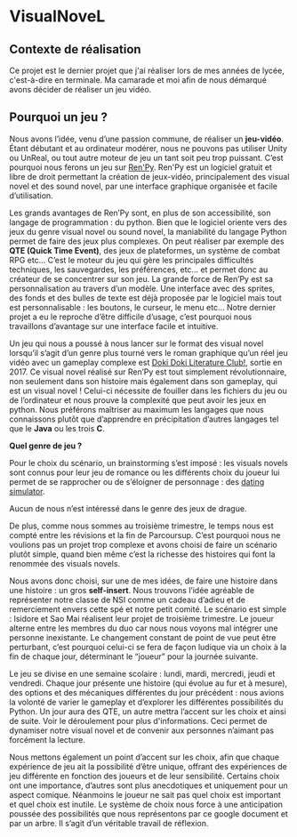 # VisualNoveL

## Contexte de réalisation
Ce projet est le dernier projet que j'ai réaliser lors de mes années de lycée, c'est-à-dire en terminale. Ma camarade et moi afin de nous démarqué avons décider de réaliser un jeu vidéo.

## Pourquoi un jeu ?

Nous avons l’idée, venu d’une passion commune, de réaliser un **jeu-vidéo**.
Étant débutant et au ordinateur modérer, nous ne pouvons pas utiliser Unity ou UnReal, ou tout autre moteur de jeu un tant soit peu trop puissant.
C’est pourquoi nous ferons un jeu sur [Ren'Py](https://www.renpy.org).
Ren'Py est un logiciel gratuit et libre de droit permettant la création de jeux-vidéo, principalement des visual novel et des sound novel, par une interface graphique organisée et facile d’utilisation.

Les grands avantages de Ren’Py sont, en plus de son accessibilité, son langage de programmation : du python. Bien que le logiciel oriente vers des jeux du genre visual novel ou sound novel, la maniabilité du langage Python permet de faire des jeux plus complexes. On peut réaliser par exemple des **QTE (Quick Time Event)**, des jeux de plateformes, un système de combat RPG etc…
C’est le moteur du jeu qui gère les principales difficultés techniques, les sauvegardes, les préférences, etc… et  permet donc  au créateur de se concentrer sur son jeu.
La grande force de Ren’Py est sa personnalisation au travers d’un modèle. Une interface avec des sprites, des fonds et des bulles de texte est déjà proposée par le logiciel mais tout est personnalisable : les boutons, le curseur, le menu etc…
Notre dernier projet a eu le reproche d’être difficile d’usage, c’est pourquoi nous travaillons d’avantage sur une interface facile et intuitive.

Un jeu qui nous a poussé à nous lancer sur le format des visual novel lorsqu’il s’agit d’un genre plus tourné vers le roman graphique qu’un réel jeu vidéo avec un gameplay complexe est [Doki Doki Literature Club!](https://ddlc.moe/), sortie en 2017. Ce visual novel réalisé sur Ren’Py est tout simplement révolutionnaire, non seulement dans son histoire mais également dans son gameplay, qui est un visual novel !
Celui-ci nécessite de fouiller dans les fichiers du jeu ou de l’ordinateur et nous prouve la complexité que peut avoir les jeux en python.
Nous préférons maîtriser au maximum les langages que nous connaissons plutôt que d’apprendre en précipitation d’autres langages tel que le **Java** ou les trois **C**.



**Quel genre de jeu ?**

Pour le choix du scénario, un brainstorming s’est imposé : les visuals novels sont connus pour leur jeu de romance ou les différents choix du joueur lui permet de se rapprocher ou de s’éloigner de personnage : des [dating simulator](https://fr.wikipedia.org/wiki/Jeu_de_drague).

Aucun de nous n’est intéressé dans le genre des jeux de drague.

De plus, comme nous sommes au troisième trimestre, le temps nous est compté entre les révisions et la fin de Parcoursup. C’est pourquoi nous ne voulions pas un projet trop complexe et avons choisi de faire un scénario plutôt simple, quand bien même c’est la richesse des histoires qui font la renommée des visuals novels.

Nous avons donc choisi, sur une de mes idées, de faire une histoire dans une histoire : un gros **self-insert**.
Nous trouvons l’idée agréable de représenter notre classe de NSI comme un cadeau d’adieu et de remerciement envers cette spé et notre petit comité.
Le scénario est simple : Isidore et Sao Mai réalisent leur projet de troisième trimestre. Le joueur alterne entre les membres du duo car nous nous voyons mal intégrer une personne inexistante. Le changement constant de point de vue peut être perturbant, c’est pourquoi celui-ci se fera de façon ludique via un choix à la fin de chaque jour, déterminant le “joueur” pour la journée suivante.

Le jeu se divise en une semaine scolaire : lundi, mardi, mercredi, jeudi et vendredi.
Chaque jour présente une histoire (qui évolue au fur et à mesure), des options et des mécaniques différentes du jour précédent : nous avions la volonté de varier le gameplay et d’explorer les différentes possibilités du Python.
Un jour aura des QTE, un autre mettra l’accent sur les choix et ainsi de suite.
Voir le déroulement pour plus d'informations.
Ceci permet de dynamiser notre visual novel et de convenir aux personnes n’aimant pas forcément la lecture.

Nous mettons également un point d’accent sur les choix, afin que chaque expérience de jeu ait la possibilité d’être unique, offrant des expériences de jeu différente en fonction des joueurs et de leur sensibilité.
Certains choix ont une importance, d’autres sont plus anecdotiques et uniquement pour un aspect comique. Néanmoins le joueur ne sait pas quel choix est important et quel choix est inutile.
Le système de choix nous force à une anticipation poussée des possibilités que nous représentons par ce google document et par un arbre.
Il s’agit d’un véritable travail de réflexion.
